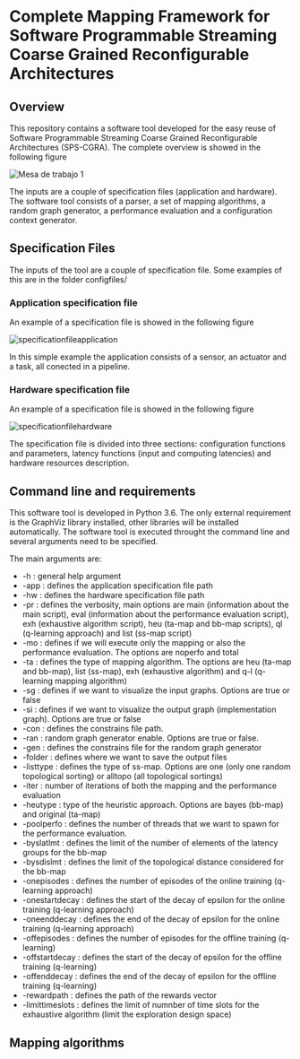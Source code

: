 # Complete Mapping Framework for Software Programmable Streaming Coarse Grained Reconfigurable Architectures


## Overview

This repository contains a software tool developed for the easy reuse of Software Programmable Streaming Coarse Grained Reconfigurable Architectures (SPS-CGRA). The complete overview is showed in the following figure



![Mesa de trabajo 1](https://user-images.githubusercontent.com/35706145/117903432-27a61880-b295-11eb-870b-68d1b6d5b97a.png)



The inputs are a couple of specification files (application and hardware). The software tool consists of a parser, a set of mapping algorithms, a random graph generator, a performance evaluation and a configuration context generator.

## Specification Files

The inputs of the tool are a couple of specification file. Some examples of this are in the folder configfiles/

### Application specification file

An example of a specification file is showed in the following figure

![specificationfileapplication](https://user-images.githubusercontent.com/35706145/117912046-655e6d80-b2a4-11eb-8fdf-42699c0634ca.png)


In this simple example the application consists of a sensor, an actuator and a task, all conected in a pipeline.

### Hardware specification file

An example of a specification file is showed in the following figure

![specificationfilehardware](https://user-images.githubusercontent.com/35706145/117912704-94291380-b2a5-11eb-8b78-14ae32e1898b.png)

The specification file is divided into three sections: configuration functions and parameters, latency functions (input and computing latencies) and hardware resources description.


## Command line and requirements

This software tool is developed in Python 3.6. The only external requirement is the GraphViz library installed, other libraries will be installed automatically. The software tool is executed throught the command line and several arguments need to be specified.

The main arguments are:

* -h : general help argument
* -app : defines the application specification file path
* -hw : defines the hardware specification file path
* -pr : defines the verbosity, main options are main (information about the main script), eval (information about the performance evaluation script), exh (exhaustive algorithm script), heu (ta-map and bb-map scripts), ql (q-learning approach) and list (ss-map script)
* -mo : defines if we will execute only the mapping or also the performance evaluation. The options are noperfo and total
* -ta : defines the type of mapping algorithm. The options are heu (ta-map and bb-map), list (ss-map), exh (exhaustive algorithm) and q-l (q-learning mapping algorithm)
* -sg : defines if we want to visualize the input graphs. Options are true or false
* -si : defines if we want to visualize the output graph (implementation graph). Options are true or false
* -con : defines the constrains file path.
* -ran : random graph generator enable. Options are true or false.
* -gen : defines the constrains file for the random graph generator
* -folder : defines where we want to save the output files 
* -listtype : defines the type of ss-map. Options are one (only one random topological sorting) or alltopo (all topological sortings)
* -iter : number of iterations of both the mapping and the performance evaluation 
* -heutype : type of the heuristic approach. Options are bayes (bb-map) and original (ta-map)
* -poolperfo : defines the number of threads that we want to spawn for the performance evaluation. 
* -byslatlmt : defines the limit of the number of elements of the latency groups for the bb-map
* -bysdislmt : defines the limit of the topological distance considered for the bb-map
* -onepisodes : defines the number of episodes of the online training (q-learning approach)
* -onestartdecay : defines the start of the decay of epsilon for the online training (q-learning approach)
* -oneenddecay : defines the end of the decay of epsilon for the online training (q-learning approach)
* -offepisodes : defines the number of episodes for the offline training (q-learning)
* -offstartdecay : defines the start of the decay of epsilon for the offline training (q-learning)
* -offenddecay : defines the end of the decay of epsilon for the offline training (q-learning)
* -rewardpath : defines the path of the rewards vector
* -limittimeslots : defines the limit of numnber of time slots for the exhaustive algorithm (limit the exploration design space)

## Mapping algorithms


